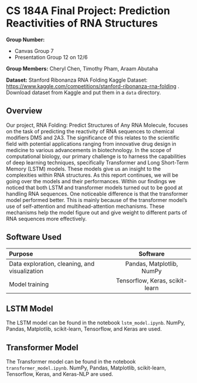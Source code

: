 # CS 184A Final Project: Prediction Reactivities of RNA Structures
**Group Number:**
- Canvas Group 7
- Presentation Group 12 on 12/6

**Group Members:** Cheryl Chen, Timothy Pham, Araam Abutaha

**Dataset:**
Stanford Ribonanza RNA Folding Kaggle Dataset: https://www.kaggle.com/competitions/stanford-ribonanza-rna-folding .\
Download dataset from Kaggle and put them in a `data` directory.

## Overview
Our project, RNA Folding: Predict Structures of Any RNA Molecule, focuses on the task of predicting the reactivity of RNA sequences to chemical modifiers DMS and 2A3. The significance of this relates to the scientific field with potential applications ranging from innovative drug design in medicine to various advancements in biotechnology. In the scope of computational biology, our primary challenge is to harness the capabilities of deep learning techniques, specifically Transformer and Long Short-Term Memory (LSTM) models. These models give us an insight to the complexities within RNA structures. As this report continues, we will be going over the models and their performances. Within our findings we noticed that both LSTM and transformer models turned out to be good at handling RNA sequences. One noticeable difference is that the transformer model performed better. This is mainly because of the transformer model’s use of self-attention and multihead-attention mechanisms. These mechanisms help the model figure out and give weight to different parts of RNA sequences more effectively.

## Software Used
| Purpose             | Software |
| :---------------- | :------: |
| Data exploration, cleaning, and visualization      |   Pandas, Matplotlib, NumPy   |
| Model training         |   Tensorflow, Keras, scikit-learn  |

## LSTM Model
The LSTM model can be found in the notebook `lstm_model.ipynb`. NumPy, Pandas, Matplotlib, scikit-learn, Tensorflow, and Keras are used. 

## Transformer Model
The Transformer model can be found in the notebook `transformer_model.ipynb`. NumPy, Pandas, Matplotlib, scikit-learn, Tensorflow, Keras, and Keras-NLP are used.
